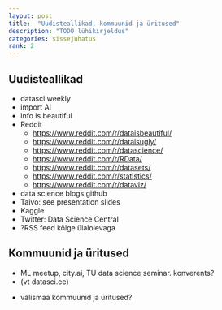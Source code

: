 ```yaml
---
layout: post
title:  "Uudisteallikad, kommuunid ja üritused"
description: "TODO lühikirjeldus"
categories: sissejuhatus
rank: 2
---
```


## Uudisteallikad

* datasci weekly
* import AI
* info is beautiful
* Reddit
	* https://www.reddit.com/r/dataisbeautiful/
	* https://www.reddit.com/r/dataisugly/
	* https://www.reddit.com/r/datascience/
	* https://www.reddit.com/r/RData/
	* https://www.reddit.com/r/datasets/
	* https://www.reddit.com/r/statistics/
	* https://www.reddit.com/r/dataviz/
* data science blogs github
* Taivo: see presentation slides
* Kaggle
* Twitter: Data Science Central
* ?RSS feed kõige ülalolevaga


## Kommuunid ja üritused

* ML meetup, city.ai, TÜ data science seminar. konverents?
* (vt datasci.ee)


+ välismaa kommuunid ja üritused?
